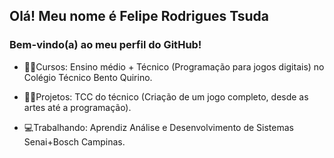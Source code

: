 ## Olá! Meu nome é Felipe Rodrigues Tsuda
### Bem-vindo(a) ao meu perfil do GitHub!

- 👨‍🏫Cursos: Ensino médio + Técnico (Programação para jogos digitais) no Colégio Técnico Bento Quirino.

- 👩‍💻Projetos: TCC do técnico (Criação de um jogo completo, desde as artes até a programação).

- 💻Trabalhando: Aprendiz Análise e Desenvolvimento de Sistemas Senai+Bosch Campinas.

